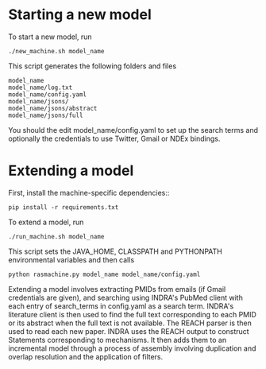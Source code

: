 Starting a new model
====================

To start a new model, run

    ./new_machine.sh model_name

This script generates the following folders and files

    model_name
    model_name/log.txt
    model_name/config.yaml
    model_name/jsons/
    model_name/jsons/abstract
    model_name/jsons/full

You should the edit model_name/config.yaml to set up the search terms
and optionally the credentials to use Twitter, Gmail or NDEx bindings.

Extending a model
=================

First, install the machine-specific dependencies::

    pip install -r requirements.txt

To extend a model, run

    ./run_machine.sh model_name

This script sets the JAVA\_HOME, CLASSPATH and PYTHONPATH environmental
variables and then calls

    python rasmachine.py model_name model_name/config.yaml

Extending a model involves extracting PMIDs from emails (if Gmail credentials
are given), and searching using INDRA's PubMed client with each entry
of search\_terms in config.yaml as a search term.  INDRA's literature
client is then used to find the full text corresponding to each PMID
or its abstract when the full text is not available.
The REACH parser is then used to read each new paper.
INDRA uses the REACH output to construct Statements corresponding to
mechanisms. It then adds them to an incremental model through a process of
assembly involving duplication and overlap resolution and the application of
filters.
